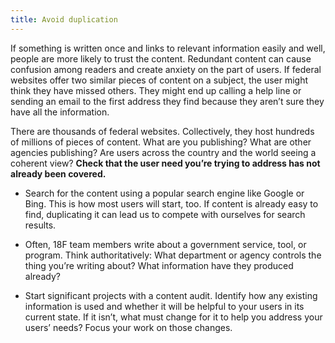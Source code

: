 ```yaml
---
title: Avoid duplication
---
```

If something is written once and links to relevant information easily
and well, people are more likely to trust the content. Redundant content
can cause confusion among readers and create anxiety on the part of
users. If federal websites offer two similar pieces of content on a
subject, the user might think they have missed others. They might end up
calling a help line or sending an email to the first address they find
because they aren’t sure they have all the information.

There are thousands of federal websites. Collectively, they host
hundreds of millions of pieces of content. What are you publishing? What
are other agencies publishing? Are users across the country and the
world seeing a coherent view? **Check that the user need you’re trying
to address has not already been covered.**

-   Search for the content using a popular search engine like Google or Bing. This is how most users will start, too. If content is already easy to find, duplicating it can lead us to compete with ourselves for search results.

-   Often, 18F team members write about a government service, tool, or program. Think authoritatively: What department or agency controls the thing you’re writing about? What information have they produced already?

-   Start significant projects with a content audit. Identify how any existing information is used and whether it will be helpful to your users in its current state. If it isn’t, what must change for it to help you address your users’ needs? Focus your work on those changes.
